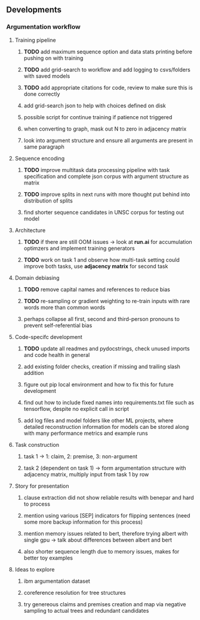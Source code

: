 Developments
------------

### Argumentation workflow

1.  Training pipeline

    1.  **TODO** add maximum sequence option and data stats
        printing before pushing on with training

    2.  **TODO** add grid-search to workflow and add logging
        to csvs/folders with saved models

    3.  **TODO** add appropriate citations for code, review
        to make sure this is done correctly

    4.  add grid-search json to help with choices defined on disk

    5.  possible script for continue training if patience not triggered

    6.  when converting to graph, mask out N to zero in adjacency matrix

    7.  look into argument structure and ensure all arguments are
        present in same paragraph

2.  Sequence encoding

    1.  **TODO** improve multitask data processing pipeline
        with task specification and complete json corpus with argument
        structure as matrix

    2.  **TODO** improve splits in next runs with more
        thought put behind into distribution of splits

    3.  find shorter sequence candidates in UNSC corpus for testing out
        model

3.  Architecture

    1.  **TODO** if there are still OOM issues -\> look at
        **run.ai** for accumulation optimzers and implement training
        generators

    2.  **TODO** work on task 1 and observe how multi-task
        setting could improve both tasks, use **adjacency matrix** for
        second task

4.  Domain debiasing

    1.  **TODO** remove capital names and references to
        reduce bias

    2.  **TODO** re-sampling or gradient weighting to
        re-train inputs with rare words more than common words

    3.  perhaps collapse all first, second and third-person pronouns to
        prevent self-referential bias

5.  Code-specifc development

    1.  **TODO** update all readmes and pydocstrings, check
        unused imports and code health in general

    2.  add existing folder checks, creation if missing and trailing
        slash addition

    3.  figure out pip local environment and how to fix this for future
        development

    4.  find out how to include fixed names into requirements.txt file
        such as tensorflow, despite no explicit call in script

    5.  add log files and model folders like other ML projects, where
        detailed reconstruction information for models can be stored
        along with many performance metrics and example runs

6.  Task construction

    1.  task 1 -\> 1: claim, 2: premise, 3: non-argument

    2.  task 2 (dependent on task 1) -\> form argumentation structure
        with adjacency matrix, multiply input from task 1 by row

7.  Story for presentation

    1.  clause extraction did not show reliable results with benepar and
        hard to process

    2.  mention using various \[SEP\] indicators for flipping sentences
        (need some more backup information for this process)

    3.  mention memory issues related to bert, therefore trying albert
        with single gpu -\> talk about differences between albert and
        bert

    4.  also shorter sequence length due to memory issues, makes for
        better toy examples

8.  Ideas to explore

    1.  ibm argumentation dataset

    2.  coreference resolution for tree structures

    3.  try genereous claims and premises creation and map via negative
        sampling to actual trees and redundant candidates
